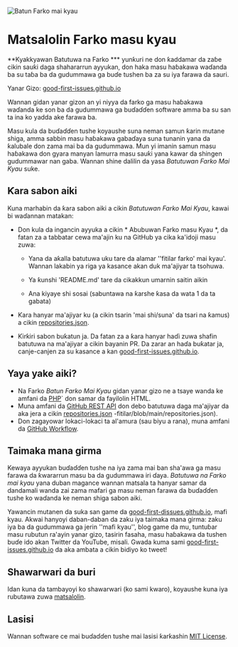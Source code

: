 ![Batun Farko mai kyau](https://github.com/Krishna01work/good-first-issues.github.io/blob/f5ac4b7f8543913637057e166638f1735512434c/assets/github/social-preview.png)

# Matsalolin Farko masu kyau

**Kyakkyawan Batutuwa na Farko *** yunƙuri ne don ƙaddamar da zaɓe cikin sauƙi daga shahararrun ayyukan, don haka masu haɓakawa waɗanda ba su taɓa ba da gudummawa ga buɗe tushen ba za su iya farawa da sauri.

Yanar Gizo: [good-first-issues.github.io](https://good-first-issues.github.io)

Wannan gidan yanar gizon an yi niyya da farko ga masu haɓakawa waɗanda ke son ba da gudummawa ga buɗaɗɗen software amma ba su san ta ina ko yadda ake farawa ba.

Masu kula da buɗaɗɗen tushe koyaushe suna neman samun ƙarin mutane shiga, amma sabbin masu haɓakawa gabaɗaya suna tunanin yana da ƙalubale don zama mai ba da gudummawa. Mun yi imanin samun masu haɓakawa don gyara manyan lamurra masu sauƙi yana kawar da shingen gudummawar nan gaba. Wannan shine dalilin da yasa *Batutuwan Farko Mai Kyau* suke.

## Ƙara sabon aiki

Kuna marhabin da ƙara sabon aiki a cikin *Batutuwan Farko Mai Kyau*, kawai bi waɗannan matakan:

- Don kula da ingancin ayyuka a cikin * Abubuwan Farko masu Kyau *, da fatan za a tabbatar cewa ma'ajin ku na GitHub ya cika ka'idoji masu zuwa:

     - Yana da aƙalla batutuwa uku tare da alamar ''fitilar farko' mai kyau'. Wannan lakabin ya riga ya kasance akan duk ma'ajiyar ta tsohuwa.

     - Ya ƙunshi 'README.md' tare da cikakkun umarnin saitin aikin

     - Ana kiyaye shi sosai (sabuntawa na ƙarshe ƙasa da wata 1 da ta gabata)

- Ƙara hanyar ma'ajiyar ku (a cikin tsarin 'mai shi/suna' da tsari na ƙamus) a cikin [repositories.json](https://github.com/gomzyakov/good-first-issue/blob/main/repositories.json).

- Ƙirƙiri sabon buƙatun ja. Da fatan za a ƙara hanyar haɗi zuwa shafin batutuwa na ma'ajiyar a cikin bayanin PR. Da zarar an haɗa buƙatar ja, canje-canjen za su kasance a kan [good-first-issues.github.io](https://good-first-issues.github.io).

## Yaya yake aiki?

- Na Farko *Batun Farko Mai Kyau* gidan yanar gizo ne a tsaye wanda ke amfani da [PHP](https://www.php.net)` don samar da fayilolin HTML.
- Muna amfani da [GitHub REST API](https://docs.github.com/en/rest) don debo batutuwa daga ma'ajiyar da aka jera a cikin [repositories.json](https://github.com/gomzyakov/good-first) -fitilar/blob/main/repositories.json).
- Don zagayowar lokaci-lokaci ta al'amura (sau biyu a rana), muna amfani da [GitHub Workflow](https://docs.github.com/en/actions/using-workflows).

## Taimaka mana girma

Kewaya ayyukan buɗaɗɗen tushe na iya zama mai ban sha'awa ga masu farawa da ƙwararrun masu ba da gudummawa iri ɗaya. *Batutuwa na Farko mai kyau* yana duban magance wannan matsala ta hanyar samar da dandamali wanda zai zama mafari ga masu neman farawa da buɗaɗɗen tushe ko waɗanda ke neman shiga sabon aiki.

Yawancin mutanen da suka san game da [good-first-dissues.github.io](https://good-first-issues.github.io), mafi kyau. Akwai hanyoyi daban-daban da zaku iya taimaka mana girma: zaku iya ba da gudummawa ga jerin ''mafi kyau'', blog game da mu, tuntuɓar masu rubutun ra'ayin yanar gizo, tasirin fasaha, masu haɓakawa da tushen buɗe ido akan Twitter da YouTube, misali. Gwada kuma sami [good-first-issues.github.io](https://good-first-issues.github.io) da aka ambata a cikin bidiyo ko tweet!

## Shawarwari da buri

Idan kuna da tambayoyi ko shawarwari (ko sami kwaro), koyaushe kuna iya rubutawa zuwa [matsalolin](https://github.com/good-first-issues/good-first-issues.github.io/issues).

## Lasisi

Wannan software ce mai buɗaɗɗen tushe mai lasisi ƙarƙashin [MIT License](https://github.com/good-first-issues/good-first-issues.github.io/blob/main/LICENSE).